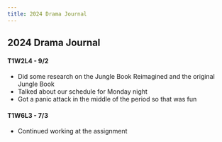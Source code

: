 ```yaml
---
title: 2024 Drama Journal
---
```


## 2024 Drama Journal
#### T1W2L4 - 9/2
- Did some research on the Jungle Book Reimagined and the original Jungle Book
- Talked about our schedule for Monday night
- Got a panic attack in the middle of the period so that was fun

#### T1W6L3 - 7/3
- Continued working at the assignment